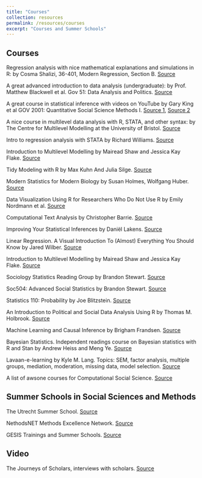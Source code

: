 ```yaml
---
title: "Courses"
collection: resources 
permalink: /resources/courses
excerpt: "Courses and Summer Schools"
---
```


## Courses 
  
Regression analysis with nice mathematical explanations and simulations in R: by Cosma Shalizi, 36-401, Modern Regression, Section B. [Source](https://www.stat.cmu.edu/~cshalizi/mreg/15/ )


A great advanced introduction to data analysis (undergraduate):  by Prof. Matthew Blackwell et al. Gov 51: Data Analysis and Politics. [Source](https://gov51.mattblackwell.org/) 


A great course in statistical inference with videos on YouTube by Gary King et al GOV 2001: Quantitative Social Science Methods I.
[Source 1](https://projects.iq.harvard.edu/gov2001), [Source 2 ](https://www.youtube.com/channel/UCtrwX29xpuWc9y0-0PKrHSQ/videos) 


A nice course in multilevel data analysis with R, STATA, and other syntax: by The Centre for Multilevel Modelling at the University of Bristol.
[Source](http://www.bristol.ac.uk/cmm/learning/online-course/) 


Intro to regression analysis with STATA by Richard Williams. [Source](https://www3.nd.edu/~rwilliam/stats3/index.html) 


Introduction to Multilevel Modelling by Mairead Shaw and Jessica Kay Flake. [Source](https://www.learn-mlms.com/)


Tidy Modeling with R by Max Kuhn And Julia Silge. [Source](https://www.tmwr.org/) 


Modern Statistics for Modern Biology by Susan Holmes, Wolfgang Huber. [Source](https://web.stanford.edu/class/bios221/book/introduction.html) 


Data Visualization Using R for Researchers Who Do Not Use R by Emily Nordmann et al. [Source](https://journals.sagepub.com/doi/full/10.1177/25152459221074654) 


Computational Text Analysis by Christopher Barrie. [Source](https://cjbarrie.github.io/CTA-ED/course-overview.html )


Improving Your Statistical Inferences by Daniël Lakens. [Source](https://lakens.github.io/statistical_inferences/) 


Linear Regression. A Visual Introduction To (Almost) Everything You Should Know by Jared Wilber. [Source](https://mlu-explain.github.io/linear-regression/) 


Introduction to Multilevel Modelling by Mairead Shaw and Jessica Kay Flake. [Source](https://www.learn-mlms.com) 


Sociology Statistics Reading Group by Brandon Stewart. [Source](https://scholar.princeton.edu/bstewart/sociology-statistics-reading-group) 


Soc504: Advanced Social Statistics by Brandon Stewart. [Source](https://scholar.princeton.edu/bstewart/bstewart/soc504-advanced-social-statistics)


Statistics 110: Probability by Joe Blitzstein. [Source](https://projects.iq.harvard.edu/stat110) 


An Introduction to Political and Social Data Analysis Using R by Thomas M. Holbrook. [Source](https://bookdown.org/tomholbrook12/bookdown-demo/) 


Machine Learning and Causal Inference by Brigham Frandsen. [Source](https://github.com/Mixtape-Sessions/Machine-Learning) 


Bayesian Statistics. Independent readings course on Bayesian statistics with R and Stan by Andrew Heiss and Meng Ye. [Source](https://bayesf22.classes.andrewheiss.com/)


Lavaan-e-learning by Kyle M. Lang. Topics: SEM, factor analysis, multiple groups, mediation, moderation, missing data, model selection. [Source](https://github.com/kylelang/lavaan-e-learning) 
  
A list of awsone courses for Computational Social Science. [Source](https://github.com/gesiscss/awesome-computational-social-science)


## Summer Schools in Social Sciences and Methods

The Utrecht Summer School. [Source](https://utrechtsummerschool.nl/  ) 

NethodsNET Methods Excellence Network. [Source](https://www.methodsnet.org/home) 

GESIS Trainings and Summer Schools. [Source](https://training.gesis.org/)

## Video

The Journeys of Scholars, interviews with scholars. [Source](https://www.youtube.com/@thejourneysofscholars8820) 
